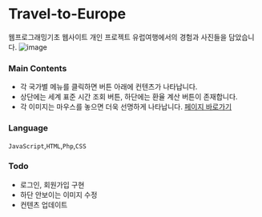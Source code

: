 # Travel-to-Europe

웹프로그래밍기초 웹사이트 개인 프로젝트
유럽여행에서의 경험과 사진들을 담았습니다.
![image](https://user-images.githubusercontent.com/60344240/110739790-33fdfd00-8275-11eb-9364-5efce3877b70.png)

### Main Contents
- 각 국가별 메뉴를 클릭하면 버튼 아래에 컨텐츠가 나타납니다.
- 상단에는 세계 표준 시간 조회 버튼, 하단에는 환율 계산 버튼이 존재합니다.
- 각 이미지는 마우스를 놓으면 더욱 선명하게 나타납니다. 
[페이지 바로가기](http://mm.sookmyung.ac.kr/~it1814392/www_homepage/main.html)


### Language
`JavaScript`,`HTML`,`Php`,`CSS`

### Todo
- 로그인, 회원가입 구현
- 하단 안보이는 이미지 수정
- 컨텐츠 업데이트

